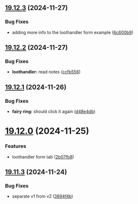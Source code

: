 ## [19.12.3](https://github.com/Torwent/WaspLib/compare/v19.12.2...v19.12.3) (2024-11-27)


### Bug Fixes

* adding more info to the loothandler form example ([6c600b9](https://github.com/Torwent/WaspLib/commit/6c600b9bee57ac70c3c58768a6bb913c9d6ee2f7))



## [19.12.2](https://github.com/Torwent/WaspLib/compare/v19.12.1...v19.12.2) (2024-11-27)


### Bug Fixes

* **loothandler:** read notes ([ccfb556](https://github.com/Torwent/WaspLib/commit/ccfb5564a4fa1caac96a1a20e8c5f5754c4a2680))



## [19.12.1](https://github.com/Torwent/WaspLib/compare/v19.12.0...v19.12.1) (2024-11-26)


### Bug Fixes

* **fairy ring:** should click it again ([d48e4db](https://github.com/Torwent/WaspLib/commit/d48e4dbf1a0b4a37d624e2c204872cbced945f9e))



# [19.12.0](https://github.com/Torwent/WaspLib/compare/v19.11.3...v19.12.0) (2024-11-25)


### Features

* loothandler form tab ([2b07fb8](https://github.com/Torwent/WaspLib/commit/2b07fb86215523182d8ea6212b55b4541098fbe9))



## [19.11.3](https://github.com/Torwent/WaspLib/compare/v19.11.2...v19.11.3) (2024-11-24)


### Bug Fixes

* separate v1 from v2 ([3894f4b](https://github.com/Torwent/WaspLib/commit/3894f4b9b67822d31e1f72136f968e05caaabe67))



